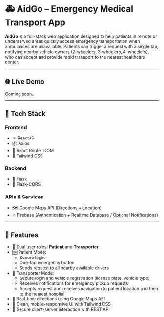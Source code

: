 # 🚑 AidGo – Emergency Medical Transport App

**AidGo** is a full-stack web application designed to help patients in remote or underserved areas quickly access emergency transportation when ambulances are unavailable. Patients can trigger a request with a single tap, notifying nearby vehicle owners (2-wheelers, 3-wheelers, 4-wheelers), who can accept and provide rapid transport to the nearest healthcare center.

---

## 🌐 Live Demo

Coming soon...

---

## 🧰 Tech Stack

### Frontend
- ⚛️ ReactJS
- 📦 Axios
- 🧭 React Router DOM
- 🎨 Tailwind CSS

### Backend
- 🐍 Flask
- 🔁 Flask-CORS

### APIs & Services
- 🗺️ Google Maps API (Directions + Location)
- 🔥 Firebase (Authentication + Realtime Database / Optional Notifications)

---

## 🚀 Features

- 👥 Dual user roles: **Patient** and **Transporter**
- 🆘 Patient Mode:
  - Secure login
  - One-tap emergency button
  - Sends request to all nearby available drivers
- 🚗 Transporter Mode:
  - Secure login and vehicle registration (license plate, vehicle type)
  - Receives notifications for emergency pickup requests
  - Accepts request and receives navigation to patient location and then to the nearest hospital
- 🧭 Real-time directions using Google Maps API
- 📱 Clean, mobile-responsive UI with Tailwind CSS
- 🔐 Secure client-server interaction with REST API
